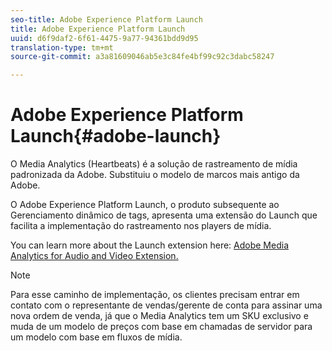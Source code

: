 ```yaml
---
seo-title: Adobe Experience Platform Launch
title: Adobe Experience Platform Launch
uuid: d6f9daf2-6f61-4475-9a77-94361bdd9d95
translation-type: tm+mt
source-git-commit: a3a81609046ab5e3c84fe4bf99c92c3dabc58247

---
```



# Adobe Experience Platform Launch{#adobe-launch}

O Media Analytics (Heartbeats) é a solução de rastreamento de mídia padronizada da Adobe. Substituiu o modelo de marcos mais antigo da Adobe.

O Adobe Experience Platform Launch, o produto subsequente ao Gerenciamento dinâmico de tags, apresenta uma extensão do Launch que facilita a implementação do rastreamento nos players de mídia.

You can learn more about the Launch extension here: [Adobe Media Analytics for Audio and Video Extension.](https://docs.adobe.com/content/help/en/launch/using/extensions-ref/adobe-extension/media-analytics-extension/overview.html)

>[!NOTE]
>
>Para esse caminho de implementação, os clientes precisam entrar em contato com o representante de vendas/gerente de conta para assinar uma nova ordem de venda, já que o Media Analytics tem um SKU exclusivo e muda de um modelo de preços com base em chamadas de servidor para um modelo com base em fluxos de mídia.

